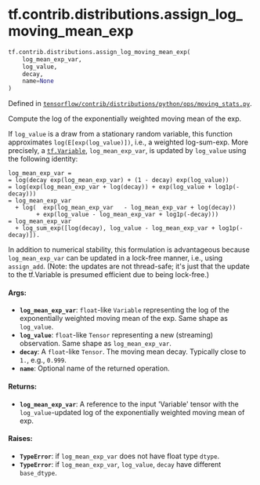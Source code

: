 <div itemscope itemtype="http://developers.google.com/ReferenceObject">
<meta itemprop="name" content="tf.contrib.distributions.assign_log_moving_mean_exp" />
</div>

# tf.contrib.distributions.assign_log_moving_mean_exp

``` python
tf.contrib.distributions.assign_log_moving_mean_exp(
    log_mean_exp_var,
    log_value,
    decay,
    name=None
)
```



Defined in [`tensorflow/contrib/distributions/python/ops/moving_stats.py`](https://www.tensorflow.org/code/tensorflow/contrib/distributions/python/ops/moving_stats.py).

Compute the log of the exponentially weighted moving mean of the exp.

If `log_value` is a draw from a stationary random variable, this function
approximates `log(E[exp(log_value)])`, i.e., a weighted log-sum-exp. More
precisely, a <a href="../../../tf/Variable.md"><code>tf.Variable</code></a>, `log_mean_exp_var`, is updated by `log_value`
using the following identity:

```none
log_mean_exp_var =
= log(decay exp(log_mean_exp_var) + (1 - decay) exp(log_value))
= log(exp(log_mean_exp_var + log(decay)) + exp(log_value + log1p(-decay)))
= log_mean_exp_var
  + log(  exp(log_mean_exp_var   - log_mean_exp_var + log(decay))
        + exp(log_value - log_mean_exp_var + log1p(-decay)))
= log_mean_exp_var
  + log_sum_exp([log(decay), log_value - log_mean_exp_var + log1p(-decay)]).
```

In addition to numerical stability, this formulation is advantageous because
`log_mean_exp_var` can be updated in a lock-free manner, i.e., using
`assign_add`. (Note: the updates are not thread-safe; it's just that the
update to the tf.Variable is presumed efficient due to being lock-free.)

#### Args:

* <b>`log_mean_exp_var`</b>: `float`-like `Variable` representing the log of the
    exponentially weighted moving mean of the exp. Same shape as `log_value`.
* <b>`log_value`</b>: `float`-like `Tensor` representing a new (streaming) observation.
    Same shape as `log_mean_exp_var`.
* <b>`decay`</b>: A `float`-like `Tensor`. The moving mean decay. Typically close to
    `1.`, e.g., `0.999`.
* <b>`name`</b>: Optional name of the returned operation.


#### Returns:

* <b>`log_mean_exp_var`</b>: A reference to the input 'Variable' tensor with the
    `log_value`-updated log of the exponentially weighted moving mean of exp.


#### Raises:

* <b>`TypeError`</b>: if `log_mean_exp_var` does not have float type `dtype`.
* <b>`TypeError`</b>: if `log_mean_exp_var`, `log_value`, `decay` have different
    `base_dtype`.